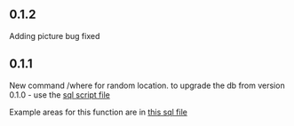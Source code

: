 ## 0.1.2
Adding picture bug fixed

## 0.1.1

New command /where for random location.
to upgrade the db from version 0.1.0 - use the [sql script file](scripts/0.1.1_db_upgrade.sql)

Example areas for this function are in [this sql file](sctripts/areas_example.sql)
